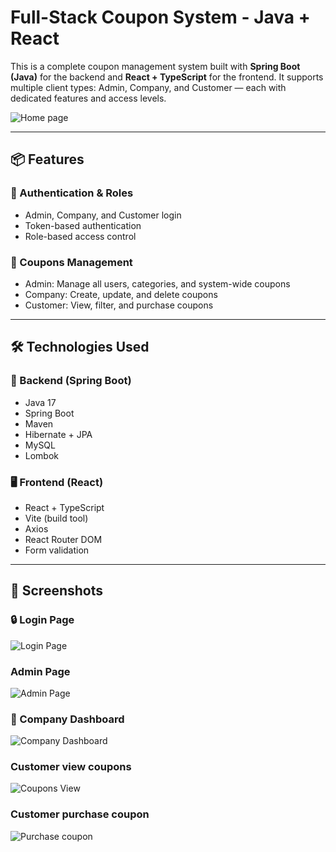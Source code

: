 # Full-Stack Coupon System - Java + React

This is a complete coupon management system built with **Spring Boot (Java)** for the backend and **React + TypeScript** for the frontend. 
It supports multiple client types: Admin, Company, and Customer — each with dedicated features and access levels.

![Home page](screenshot_project/home.png)

---

## 📦 Features

### 🔐 Authentication & Roles
- Admin, Company, and Customer login
- Token-based authentication
- Role-based access control

### 🎫 Coupons Management
- Admin: Manage all users, categories, and system-wide coupons
- Company: Create, update, and delete coupons
- Customer: View, filter, and purchase coupons

---

## 🛠️ Technologies Used

### 🧩 Backend (Spring Boot)
- Java 17
- Spring Boot
- Maven
- Hibernate + JPA
- MySQL
- Lombok

### 🖥️ Frontend (React)
- React + TypeScript
- Vite (build tool)
- Axios
- React Router DOM
- Form validation
  
---

## 🧪 Screenshots

### 🔒 Login Page
![Login Page](screenshot_project/screenshot-login.png)

### Admin Page
![Admin Page](screenshot_project/Admin/screenshot1.png)

### 🏢 Company Dashboard
![Company Dashboard](screenshot_project/Company/screenshot.png)

### Customer view coupons
![Coupons View](screenshot_project/Customer/screenshot1.png)

### Customer purchase coupon
![Purchase coupon](screenshot_project/Customer/screenshot2.png)
